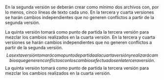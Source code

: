 En la segunda versión se deberán crear como mínimo dos archivos con, 
por lo menos, cinco líneas de texto cada uno.
En la tercera y cuarta versiones se harán cambios independientes 
que no generen conflictos a partir de la segunda versión.



La quinta versión tomará como punto de partida la tercera versión para mezclar los cambios realizados en la cuarta versión.
En la tercera y cuarta versiones se harán cambios independientes que no generen conflictos a partir de la segunda versión.
$$
La sexta versión tomará como punto de partida a la cuarta versión y realizará cambios que generen conflictos con los cambios efectuados en la tercera versión.
$$
La quinta versión tomará como punto de partida la tercera versión para mezclar los cambios realizados en la cuarta versión.

